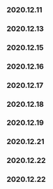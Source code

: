 
### 2020.12.11
### 2020.12.13
### 2020.12.15
### 2020.12.16
### 2020.12.17
### 2020.12.18
### 2020.12.19
### 2020.12.21
### 2020.12.22
### 2020.12.22
